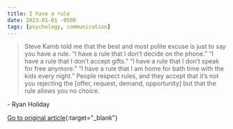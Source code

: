 ```yaml
---
title: I have a rule
date: 2023-01-01 -0500
tags: [psychology, communication]
---
```


> Steve Kamb told me that the best and most polite excuse is just to say you have a rule. “I have a rule that I don’t decide on the phone.” “I have a rule that I don’t accept gifts.” “I have a rule that I don’t speak for free anymore.” “I have a rule that I am home for bath time with the kids every night.” People respect rules, and they accept that it’s not you rejecting the [offer, request, demand, opportunity] but that the rule allows you no choice. 

\- Ryan Holiday

[Go to original article](https://ryanholiday.net/33-things/){:target="_blank"}